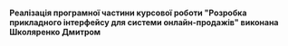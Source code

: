 #### Реалізація програмної частини курсової роботи "Розробка прикладного інтерфейсу для системи онлайн-продажів" виконана Школяренко Дмитром ####
